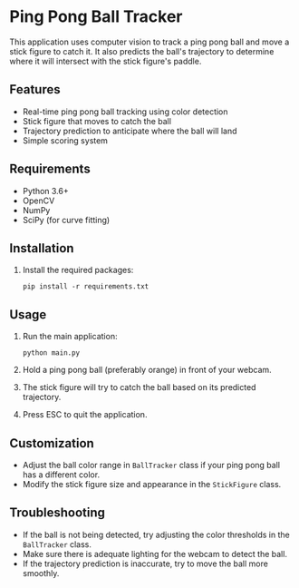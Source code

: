 # Ping Pong Ball Tracker

This application uses computer vision to track a ping pong ball and move a stick figure to catch it. It also predicts the ball's trajectory to determine where it will intersect with the stick figure's paddle.

## Features

- Real-time ping pong ball tracking using color detection
- Stick figure that moves to catch the ball
- Trajectory prediction to anticipate where the ball will land
- Simple scoring system

## Requirements

- Python 3.6+
- OpenCV
- NumPy
- SciPy (for curve fitting)

## Installation

1. Install the required packages:
   ```
   pip install -r requirements.txt
   ```

## Usage

1. Run the main application:
   ```
   python main.py
   ```

2. Hold a ping pong ball (preferably orange) in front of your webcam.
3. The stick figure will try to catch the ball based on its predicted trajectory.
4. Press ESC to quit the application.

## Customization

- Adjust the ball color range in `BallTracker` class if your ping pong ball has a different color.
- Modify the stick figure size and appearance in the `StickFigure` class.

## Troubleshooting

- If the ball is not being detected, try adjusting the color thresholds in the `BallTracker` class.
- Make sure there is adequate lighting for the webcam to detect the ball.
- If the trajectory prediction is inaccurate, try to move the ball more smoothly.
